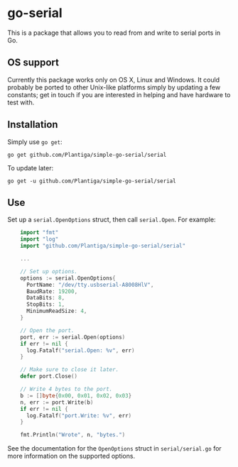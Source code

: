 go-serial
=========

This is a package that allows you to read from and write to serial ports in Go.


OS support
----------

Currently this package works only on OS X, Linux and Windows. It could probably be ported
to other Unix-like platforms simply by updating a few constants; get in touch if
you are interested in helping and have hardware to test with.


Installation
------------

Simply use `go get`:

    go get github.com/Plantiga/simple-go-serial/serial

To update later:

    go get -u github.com/Plantiga/simple-go-serial/serial


Use
---

Set up a `serial.OpenOptions` struct, then call `serial.Open`. For example:

````go
    import "fmt"
    import "log"
    import "github.com/Plantiga/simple-go-serial/serial"

    ...

    // Set up options.
    options := serial.OpenOptions{
      PortName: "/dev/tty.usbserial-A8008HlV",
      BaudRate: 19200,
      DataBits: 8,
      StopBits: 1,
      MinimumReadSize: 4,
    }

    // Open the port.
    port, err := serial.Open(options)
    if err != nil {
      log.Fatalf("serial.Open: %v", err)
    }

    // Make sure to close it later.
    defer port.Close()

    // Write 4 bytes to the port.
    b := []byte{0x00, 0x01, 0x02, 0x03}
    n, err := port.Write(b)
    if err != nil {
      log.Fatalf("port.Write: %v", err)
    }

    fmt.Println("Wrote", n, "bytes.")
````

See the documentation for the `OpenOptions` struct in `serial/serial.go` for more
information on the supported options.
